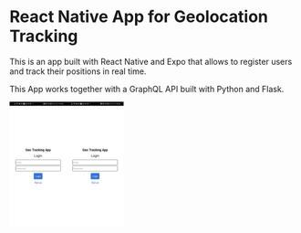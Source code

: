 # React Native App for Geolocation Tracking

This is an app built with React Native and Expo that allows to register users and track their positions in real time.

This App works together with a GraphQL API built with Python and Flask.

<img src="/assets/screenshot1.jpeg" width="100"><img src="/assets/screenshot1.jpeg" width="100">